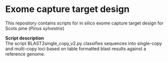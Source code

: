 # Exome capture target design
This repository contains scripts for in silico exome capture target design for Scots pine (*Pinus sylvestris*)

**Script description**\
The script BLAST2single_copy_v2.py classifies sequences into single-copy and multi-copy loci based on table formatted blast results against a reference genome.

